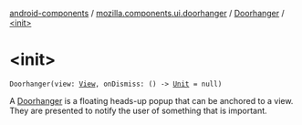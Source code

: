 [android-components](../../index.md) / [mozilla.components.ui.doorhanger](../index.md) / [Doorhanger](index.md) / [&lt;init&gt;](./-init-.md)

# &lt;init&gt;

`Doorhanger(view: `[`View`](https://developer.android.com/reference/android/view/View.html)`, onDismiss: () -> `[`Unit`](https://kotlinlang.org/api/latest/jvm/stdlib/kotlin/-unit/index.html)` = null)`

A [Doorhanger](index.md) is a floating heads-up popup that can be anchored to a view. They are presented to notify the user
of something that is important.

